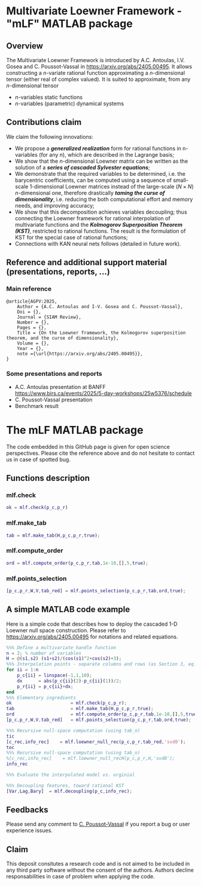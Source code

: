 # Multivariate Loewner Framework - "mLF" MATLAB package 

## Overview

The Multivariate Loewner Framework is introduced  by A.C. Antoulas, I.V. Gosea and C. Poussot-Vassal in https://arxiv.org/abs/2405.00495. It allows constructing a $n$-variate rational function approximating a $n$-dimensional tensor (either real of complex valued). It is suited to approximate, from any $n$-dimensional tensor 
- $n$-variables static functions
- $n$-variables (parametric) dynamical systems

## Contributions claim

We claim the following innovations:

- We propose a ***generalized realization*** form for rational functions in n-variables (for any $n$), which are described in the Lagrange basis;
- We show that the $n$-dimensional Loewner matrix can be written as the solution of a ***series of cascaded Sylvester equations***;
- We demonstrate that the required variables to be determined, i.e. the barycentric coefficients, can be computed using a sequence of small-scale 1-dimensional Loewner matrices instead of the large-scale ($N\times N$) $n$-dimensional one, therefore drastically ***taming the curse of dimensionality***, i.e. reducing the both computational effort and memory needs, and improving accuracy;
- We show that this decomposition achieves variables decoupling; thus connecting the Loewner framework for rational interpolation of multivariate functions and the ***Kolmogorov Superposition Theorem (KST)***, restricted to rational functions. The result is the formulation of KST for the special case of rational functions;
- Connections with KAN neural nets follows (detailed in future work).

## Reference and additional support material (presentations, reports, ...)

### Main reference

```
@article{AGPV:2025,
	Author = {A.C. Antoulas and I-V. Gosea and C. Poussot-Vassal},
	Doi = {},
	Journal = {SIAM Review},
	Number = {},
	Pages = {},
	Title = {On the Loewner framework, the Kolmogorov superposition theorem, and the curse of dimensionality},
	Volume = {},
	Year = {},
    note ={\url{https://arxiv.org/abs/2405.00495}}, 
}
```

### Some presentations and reports

- A.C. Antoulas presentation at BANFF https://www.birs.ca/events/2025/5-day-workshops/25w5376/schedule
- C. Poussot-Vassal presentation 
- Benchmark result 


# The mLF MATLAB package

The code embedded in this GitHub page is given for open science perspectives. Please cite the reference above and do not hesitate to contact us in case of spotted bug.

## Functions description

### mlf.check

```Matlab
ok = mlf.check(p_c,p_r)
```

### mlf.make_tab

```Matlab
tab = mlf.make_tab(H,p_c,p_r,true);
```

### mlf.compute_order

```Matlab
ord = mlf.compute_order(p_c,p_r,tab,1e-10,[],5,true);
```
### mlf.points_selection

```Matlab
[p_c,p_r,W,V,tab_red] = mlf.points_selection(p_c,p_r,tab,ord,true);
```

## A simple MATLAB code example

Here is a simple code that describes how to deploy the cascaded 1-D Loewner null space construction.
Please refer to https://arxiv.org/abs/2405.00495  for notations and related equations.

```Matlab
%%% Define a multivariate handle function 
n = 2; % number of variables
H = @(s1,s2) (s1+s2)/(cos(s1)^2+cos(s2)+3);
%%% Interpolation points - separate columns and rows (as Section 3, eq. 13-15)
for ii = 1:n
    p_c{ii} = linspace(-1,1,10);
    dx      = abs(p_c{ii}(2)-p_c{ii}(1))/2;
    p_r{ii} = p_c{ii}+dx;
end
%%% Elementary ingredients
ok                      = mlf.check(p_c,p_r);
tab                     = mlf.make_tab(H,p_c,p_r,true);
ord                     = mlf.compute_order(p_c,p_r,tab,1e-10,[],5,true);
[p_c,p_r,W,V,tab_red]   = mlf.points_selection(p_c,p_r,tab,ord,true);

%%% Recursive null-space computation (using tab_n)
tic
[c_rec,info_rec]    = mlf.loewner_null_rec(p_c,p_r,tab_red,'svd0');
toc
%%% Recursive null-space computation (using tab_n)
%[c_rec,info_rec]    = mlf.loewner_null_recH(p_c,p_r,H,'svd0');
info_rec

%%% Evaluate the interpolated model vs. orginial

%%% Decoupling features, toward rational KST
[Var,Lag,Bary]  = mlf.decoupling(p_c,info_rec);

```

## Feedbacks

Please send any comment to [C. Poussot-Vassal](charles.poussot-vassal@onera.fr) if you report a bug or user experience issues.

## Claim

This deposit consitutes a research code and is not aimed to be included in any third party software without the consent of the authors. Authors decline responsabilities in case of problem when applying the code.

